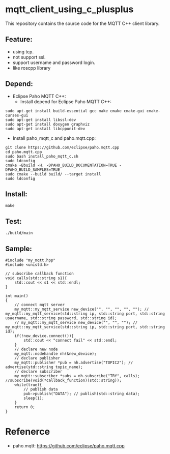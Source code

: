 mqtt_client_using_c_plusplus
===

This repository contains the source code for the MQTT C++ client library.

## Feature:
- using tcp.
- not support ssl.
- support username and password login.
- like roscpp library

## Depend:

* Eclipse Paho MQTT C++:
  - Install depend for Eclipse Paho MQTT C++:
```
sudo apt-get install build-essential gcc make cmake cmake-gui cmake-curses-gui
sudo apt-get install libssl-dev 
sudo apt-get install doxygen graphviz
sudo apt-get install libcppunit-dev
```

  - Install paho_mqtt_c and paho.mqtt.cpp:
```
git clone https://github.com/eclipse/paho.mqtt.cpp
cd paho.mqtt.cpp
sudo bash install_paho_mqtt_c.sh
sudo ldconfig
cmake -Bbuild -H. -DPAHO_BUILD_DOCUMENTATION=TRUE -DPAHO_BUILD_SAMPLES=TRUE
sudo cmake --build build/ --target install
sudo ldconfig
```

## Install:
```
make
```

## Test:
```
./build/main
```
## Sample:

```Clike=
#include "my_mqtt.hpp"
#include <unistd.h>

// subscribe callback function
void calls(std::string s1){
    std::cout << s1 << std::endl;
}

int main()
{
    // connect mqtt server
    my_mqtt::my_mqtt_service new_device("", "", "", "", ""); // my_mqtt::my_mqtt_service(std::string ip, std::string port, std::string usaername, std::string password, std::string id);
    // my_mqtt::my_mqtt_service new_device("", "", ""); // my_mqtt::my_mqtt_service(std::string ip, std::string port, std::string id);
    if(!new_device.connect()){
        std::cout << "connect fail" << std::endl;
    }
    // declare new node
    my_mqtt::nodehandle nh(&new_device);
    // declare publisher
    my_mqtt::publisher *pub = nh.advertise("TOPIC2"); // advertise(std::string topic_name);
    // declare subscriber
    my_mqtt::subscriber *subs = nh.subscribe("TRY", calls); //subscribe(void(*callback_function)(std::string));
    while(true){
        // publish data
        pub->publish("DATA"); // publish(std::string data);
        sleep(1);
    }
    return 0;
}
```

# Refenerce
* paho.mqtt: https://github.com/eclipse/paho.mqtt.cpp

